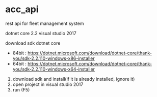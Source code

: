 # acc_api
rest api for fleet management system

dotnet core 2.2
visual studio 2017

download sdk dotnet core

- 84bit : https://dotnet.microsoft.com/download/dotnet-core/thank-you/sdk-2.2.110-windows-x86-installer
- 64bit : https://dotnet.microsoft.com/download/dotnet-core/thank-you/sdk-2.2.110-windows-x64-installer

1. download sdk and install(if it is already installed, ignore it) 
2. open project in visual studio 2017
3. run (F5)
 
